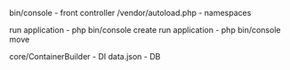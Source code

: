 bin/console - front controller
/vendor/autoload.php - namespaces

run application - php bin/console create
run application - php bin/console move

core/ContainerBuilder - DI
data.json - DB